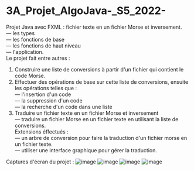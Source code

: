 # 3A_Projet_AlgoJava-_S5_2022-

Projet Java avec FXML :
fichier texte en un fichier Morse et inversement. <br>
— les types<br>
— les fonctions de base<br>
— les fonctions de haut niveau<br>
— l'application.<br>
Le projet fait entre autres :<br>
1. Construire une liste de conversions à partir d'un fichier qui contient le code Morse.<br>
2. Effectuer des opérations de base sur cette liste de conversions, ensuite les opérations telles que :<br>
— l'insertion d'un code<br>
— la suppression d'un code<br>
— la recherche d'un code dans une liste<br>
3. Traduire un fichier texte en un fichier Morse et inversement<br>
— traduire un fichier Morse en un fichier texte en utilisant la liste de conversions.<br>
Extensions éffectués :<br>
— un arbre de conversion pour faire la traduction d'un fichier morse en un fichier texte.<br>
— utiliser une interface graphique pour gérer la traduction. <br>

Captures d'écran du projet :
![image](https://user-images.githubusercontent.com/73029436/201484941-e603bc64-d90c-4aaa-914b-77ea28d1c0d2.png)
![image](https://user-images.githubusercontent.com/73029436/201484922-17055fd9-4593-44ee-8ac6-c912b6868f62.png)
![image](https://user-images.githubusercontent.com/73029436/201484973-59211381-35b1-4335-9f4b-813bbc070a5b.png)
![image](https://user-images.githubusercontent.com/73029436/201484977-21f40532-f2c0-4246-81ec-9ab5b2566778.png)
